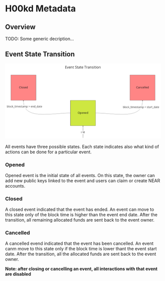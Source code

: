 # H00kd Metadata

<!-- Necessary comment to make work below header tag -->

## Overview

TODO: Some generic decription...

## Event State Transition

![alt text](../../static/img/event_state_transition.png)

All events have three possible states. Each state indicates also what kind of actions can be done for a particular event.

### Opened

Opened event is the initial state of all events. On this state, the owner can add new public keys linked to the event and users can claim or create NEAR accounts.

### Closed

A closed event indicated that the event has ended. An event can move to this state only of the block time is higher than the event end date. After the transition, all remaining allocated funds are sent back to the event owner.

### Cancelled

A cancelled evend indicated that the event has been cancelled. An event canm move to this state only if the block time is lower thant the event start date. After the transition, all the allocated funds are sent back to the event owner.

**Note: after closing or cancelling an event, all interactions with that event are disabled**
